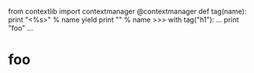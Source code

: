 from contextlib import contextmanager @contextmanager def tag(name): print
"<%s>" % name yield print "" % name >>> with tag("h1"): ... print "foo" ...

#  foo

